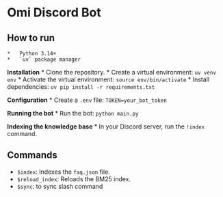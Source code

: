 # Omi Discord Bot

## How to run
    *   Python 3.14+
    *   `uv` package manager

**Installation**
    *   Clone the repository.
    *   Create a virtual environment: `uv venv env`
    *   Activate the virtual environment: `source env/bin/activate`
    *   Install dependencies: `uv pip install -r requirements.txt`

**Configuration**
    *   Create a `.env` file: `TOKEN=your_bot_token`

**Running the bot**
    *   Run the bot: `python main.py`

**Indexing the knowledge base**
    *   In your Discord server, run the `!index` command.

## Commands

*   `$index`: Indexes the `faq.json` file.
*   `$reload_index`: Reloads the BM25 index.
*   `$sync`: to sync slash command 
